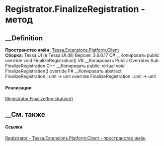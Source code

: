 # Registrator.FinalizeRegistration - метод
##  __Definition
 **Пространство имён:**
[Tessa.Extensions.Platform.Client](N_Tessa_Extensions_Platform_Client.htm)  
 **Сборка:** Tessa.UI (в Tessa.UI.dll) Версия: 3.6.0.17
C# __Копировать
     public override void FinalizeRegistration()
VB __Копировать
     Public Overrides Sub FinalizeRegistration
C++ __Копировать
     public:
    virtual void FinalizeRegistration() override
F# __Копировать
     abstract FinalizeRegistration : unit -> unit 
    override FinalizeRegistration : unit -> unit 
#### Реализации
[IRegistrator.FinalizeRegistration()](M_Tessa_Extensions_IRegistrator_FinalizeRegistration.htm)  
##  __См. также
#### Ссылки
[Registrator - ](T_Tessa_Extensions_Platform_Client_Registrator.htm)
[Tessa.Extensions.Platform.Client - пространство
имён](N_Tessa_Extensions_Platform_Client.htm)
